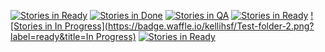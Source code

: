 [![Stories in Ready](https://badge.waffle.io/kellihsf/Test-folder-2.png?label=ready&title=Ready)](https://waffle.io/kellihsf/Test-folder-2)
[![Stories in Done](https://badge.waffle.io/kellihsf/Test-folder-2.png?label=ready&title=Done)](https://waffle.io/kellihsf/Test-folder-2)
[![Stories in QA](https://badge.waffle.io/kellihsf/Test-folder-2.png?label=ready&title=QA)](https://waffle.io/kellihsf/Test-folder-2)
[![Stories in Ready](https://badge.waffle.io/kellihsf/pumpkinpie.png?label=ready&title=Ready)](https://waffle.io/kellihsf/pumpkinpie)
[![Stories in In Progress](https://badge.waffle.io/kellihsf/Test-folder-2.png?label=ready&title=In Progress)](https://waffle.io/kellihsf/Test-folder-2)
[![Stories in Ready](https://badge.waffle.io/waffleio/waffle.io.svg?label=ready&title=Ready)](http://waffle.io/waffleio/waffle.io)
